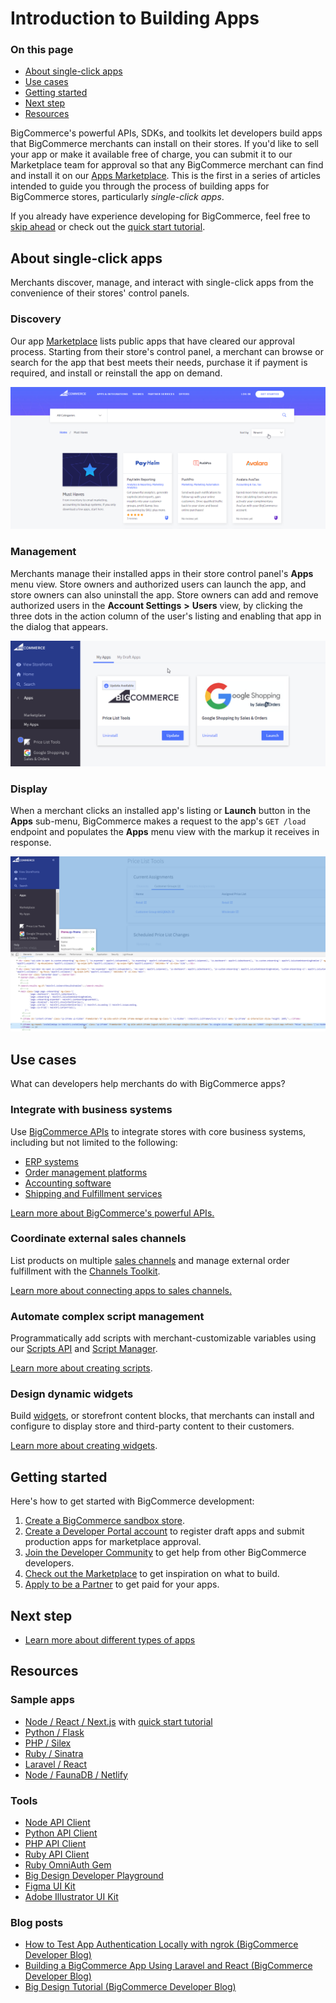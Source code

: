 # Introduction to Building Apps

<div class="otp" id="no-index">

### On this page
- [About single-click apps](#about-single-click-apps)
- [Use cases](#use-cases)
- [Getting started](#getting-started)
- [Next step](#next-step)
- [Resources](#resources)

</div>

BigCommerce's powerful APIs, SDKs, and toolkits let developers build apps that BigCommerce merchants can install on their stores. If you'd like to sell your app or make it available free of charge, you can submit it to our Marketplace team for approval so that any BigCommerce merchant can find and install it on our [Apps Marketplace](https://www.bigcommerce.com/apps). This is the first in a series of articles intended to guide you through the process of building apps for BigCommerce stores, particularly _single-click apps_. 

If you already have experience developing for BigCommerce, feel free to [skip ahead](#next-step) or check out the [quick start tutorial](https://developer.bigcommerce.com/api-docs/apps/quick-start).

## About single-click apps

Merchants discover, manage, and interact with single-click apps from the convenience of their stores' control panels.

### Discovery
Our app [Marketplace](https://www.bigcommerce.com/apps/) lists public apps that have cleared our approval process. Starting from their store's control panel, a merchant can browse or search for the app that best meets their needs, purchase it if payment is required, and install or reinstall the app on demand.

![App Marketplace](https://raw.githubusercontent.com/bigcommerce/dev-docs/master/assets/images/apps-01-introduction-01.png "App Marketplace")

### Management
Merchants manage their installed apps in their store control panel's **Apps** menu view. Store owners and authorized users can launch the app, and store owners can also uninstall the app. Store owners can add and remove authorized users in the **Account Settings** **>** **Users** view, by clicking the three dots in the action column of the user's listing and enabling that app in the dialog that appears.

![App Management](https://raw.githubusercontent.com/bigcommerce/dev-docs/master/assets/images/apps-01-introduction-02.png  "App Management")

### Display
When a merchant clicks an installed app's listing or **Launch** button in the **Apps** sub-menu, BigCommerce makes a request to the app's `GET /load` endpoint and populates the **Apps** menu view with the markup it receives in response.

![App Display](https://raw.githubusercontent.com/bigcommerce/dev-docs/master/assets/images/apps-01-introduction-03.png  "App Display")

## Use cases
What can developers help merchants do with BigCommerce apps?

### Integrate with business systems
Use [BigCommerce APIs](https://developer.bigcommerce.com/api-reference) to integrate stores with core business systems, including but not limited to the following:
* [ERP systems](https://www.bigcommerce.com/apps/erp/)
* [Order management platforms](https://www.bigcommerce.com/apps/catalog-order-management/)
* [Accounting software](https://www.bigcommerce.com/apps/accounting-tax/)
* [Shipping and Fulfillment services](https://www.bigcommerce.com/apps/shipping-fulfillment/)

[Learn more about BigCommerce's powerful APIs.](https://developer.bigcommerce.com/api-reference)

### Coordinate external sales channels
List products on multiple [sales channels](https://www.bigcommerce.com/apps/sales-channels/) and manage external order fulfillment with the [Channels Toolkit](https://developer.bigcommerce.com/api-docs/channels/guide/channels-toolkit-reference).

[Learn more about connecting apps to sales channels.](https://developer.bigcommerce.com/api-docs/channels/overview)

### Automate complex script management
Programmatically add scripts with merchant-customizable variables using our [Scripts API](https://developer.bigcommerce.com/api-reference/store-management/scripts) and [Script Manager](https://support.bigcommerce.com/s/article/Using-Script-Manager).

[Learn more about creating scripts](https://developer.bigcommerce.com/api-docs/store-management/scripts).

### Design dynamic widgets
Build [widgets](https://support.bigcommerce.com/s/article/Page-Builder#builder), or storefront content blocks, that merchants can install and configure to display store and third-party content to their customers.

[Learn more about creating widgets](https://developer.bigcommerce.com/api-docs/storefront/widgets/widgets-overview).

## Getting started
Here's how to get started with BigCommerce development:
1. [Create a BigCommerce sandbox store](https://developer.bigcommerce.com/api-docs/partner/getting-started/create-a-sandbox-store).
2. [Create a Developer Portal account](https://devtools.bigcommerce.com/) to register draft apps and submit production apps for marketplace approval.
3. [Join the Developer Community](https://support.bigcommerce.com/s/group/0F913000000HLjECAW/bigcommerce-developers) to get help from other BigCommerce developers.
4. [Check out the Marketplace](https://www.bigcommerce.com/marketplace/) to get inspiration on what to build.
5. [Apply to be a Partner](https://www.bigcommerce.com/partners) to get paid for your apps.

## Next step
* [Learn more about different types of apps](https://developer.bigcommerce.com/api-docs/apps/guide/types)

## Resources

### Sample apps
* [Node / React / Next.js](https://github.com/bigcommerce/sample-app-nodejs) with [quick start tutorial](https://developer.bigcommerce.com/api-docs/apps/quick-start)
* [Python / Flask](https://github.com/bigcommerce/hello-world-app-python-flask)
* [PHP / Silex](https://github.com/bigcommerce/hello-world-app-php-silex)
* [Ruby / Sinatra](https://github.com/bigcommerce/hello-world-app-ruby-sinatra)
* [Laravel / React](https://github.com/bigcommerce/laravel-react-sample-app)
* [Node / FaunaDB / Netlify](https://github.com/bigcommerce/channels-app/)

### Tools
* [Node API Client](https://github.com/bigcommerce/node-bigcommerce/)
* [Python API Client](https://github.com/bigcommerce/bigcommerce-api-python)
* [PHP API Client](https://github.com/bigcommerce/bigcommerce-api-php)
* [Ruby API Client](https://github.com/bigcommerce/bigcommerce-api-ruby)
* [Ruby OmniAuth Gem](https://github.com/bigcommerce/omniauth-bigcommerce)
* [Big Design Developer Playground](https://developer.bigcommerce.com/big-design/)
* [Figma UI Kit](https://www.figma.com/file/jTVuUkiZ1j3rux8WHG4IKK/BigDesign-UI-Kit?node-id=0%3A1/duplicate)
* [Adobe Illustrator UI Kit](https://design.bigcommerce.com/bigdesign-ui-kit)

### Blog posts
* [How to Test App Authentication Locally with ngrok (BigCommerce Developer Blog)](https://medium.com/bigcommerce-developer-blog/how-to-test-app-authentication-locally-with-ngrok-149150bfe4cf) 
* [Building a BigCommerce App Using Laravel and React (BigCommerce Developer Blog)](https://medium.com/bigcommerce-developer-blog/building-a-bigcommerce-app-using-laravel-and-react-711ceceb5006) 
* [Big Design Tutorial (BigCommerce Developer Blog)](https://medium.com/bigcommerce-developer-blog/bigdesign-build-native-looking-uis-with-the-bigcommerce-design-system-fb06a01a24f2) 
